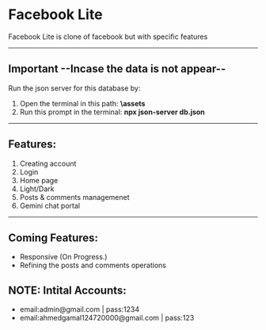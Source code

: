 <h1>Facebook Lite</h1>
<p>Facebook Lite is clone of facebook but with specific features</p>
<hr>
<h2><b>Important --Incase the data is not appear--</b></h2>
<P>Run the json server for this database by:</P>
<ol>
  <li>Open the terminal in this path: <b>\assets</b></li>
  <li>Run this prompt in the terminal: <b>npx json-server db.json</b></li>
</ol>
<hr>
<h2>Features:</h2>
<ol>
  <li>Creating account</li>
  <li>Login</li>
  <li>Home page</li>
  <li>Light/Dark</li>
  <li>Posts & comments managemenet</li>
  <li>Gemini chat portal</li>
</ol>
<hr>
<h2>Coming Features:</h2>
<ul>
  <li>Responsive (On Progress.)</li>
  <li>Refining the posts and comments operations</li>
</ul>
<h2>NOTE: Intital Accounts:</h2>
<ul>
  <li>email:admin@gmail.com | pass:1234</li>
  <li>email:ahmedgamal124720000@gmail.com | pass:123</li>
</ul>

